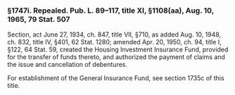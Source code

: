 ### §1747i. Repealed. Pub. L. 89–117, title XI, §1108(aa), Aug. 10, 1965, 79 Stat. 507 ###

Section, act June 27, 1934, ch. 847, title VII, §710, as added Aug. 10, 1948, ch. 832, title IV, §401, 62 Stat. 1280; amended Apr. 20, 1950, ch. 94, title I, §122, 64 Stat. 59, created the Housing Investment Insurance Fund, provided for the transfer of funds thereto, and authorized the payment of claims and the issue and cancellation of debentures.

For establishment of the General Insurance Fund, see section 1735c of this title.